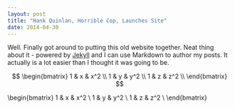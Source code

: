 ```yaml
---
layout: post
title: "Hank Quinlan, Horrible Cop, Launches Site"
date: 2014-04-30
---
```


Well. Finally got around to putting this old website together. Neat thing about it - powered by [Jekyll](http://jekyllrb.com) and I can use Markdown to author my posts. It actually is a lot easier than I thought it was going to be.

$$
        \begin{bmatrix}
        1 & x & x^2 \\
        1 & y & y^2 \\
        1 & z & z^2 \\
        \end{bmatrix}
$$

\begin{bmatrix}
        1 & x & x^2 \\
        1 & y & y^2 \\
        1 & z & z^2 \\
        \end{bmatrix}
